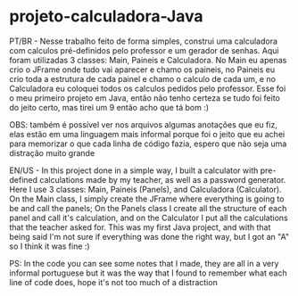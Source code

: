 # projeto-calculadora-Java
PT/BR - Nesse trabalho feito de forma simples, construi uma calculadora com calculos pré-definidos pelo professor e um gerador de senhas.
Aqui foram utilizadas 3 classes: Main, Paineis e Calculadora. 
No Main eu apenas crio o JFrame onde tudo vai aparecer e chamo os paineis, no Paineis eu crio toda a estrutura de cada painel e chamo o calculo de cada um, e no Calculadora eu coloquei todos os calculos pedidos pelo professor.
Esse foi o meu primeiro projeto em Java, então não tenho certeza se tudo foi feito do jeito certo, mas tirei um 9 então acho que tá bom :)

OBS: também é possível ver nos arquivos algumas anotações que eu fiz, elas estão em uma linguagem mais informal porque foi o jeito que eu achei para memorizar o que cada linha de código fazia, espero que não seja uma distração muito grande

EN/US - In this project done in a simple way, I built a calculator with pre-defined calculations made by my teacher, as well as a password generator.
Here I use 3 classes: Main, Paineis (Panels), and Calculadora (Calculator).
On the Main class, I simply create the JFrame where everything is going to be and call the panels; On the Panels class I create all the structure of each panel and call it's calculation, and on the Calculator I put all the calculations that the teacher asked for.
This was my first Java project, and with that being said I'm not sure if everything was done the right way, but I got an "A" so I think it was fine :)

PS: In the code you can see some notes that I made, they are all in a very informal portuguese but it was the way that I found to remember what each line of code does, hope it's not too much of a distraction
